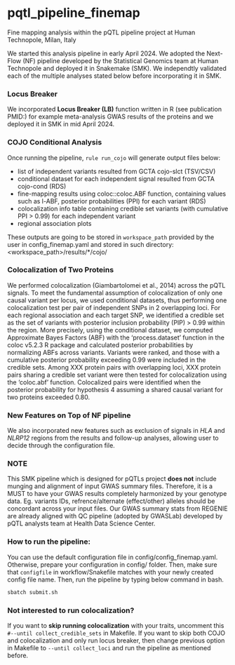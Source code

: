 # pqtl_pipeline_finemap
Fine mapping analysis within the pQTL pipeline project at Human Technopole, Milan, Italy

We started this analysis pipeline in early April 2024. We adopted the Next-Flow (NF) pipeline developed by the Statistical Genomics team at Human Technopole and deployed it in Snakemake (SMK). We independtly validated each of the multiple analyses stated below before incorporating it in SMK.


### Locus Breaker

We incorporated **Locus Breaker (LB)** function written in R (see publication PMID:) for example meta-analysis GWAS results of the proteins and we deployed it in SMK in mid April 2024.


### COJO Conditional Analysis
Once running the pipeline, `rule run_cojo` will generate output files below:
- list of independent variants resulted from GCTA cojo-slct (TSV/CSV)
- conditional dataset for each independent signal resulted from GCTA cojo-cond (RDS)
- fine-mapping results using coloc::coloc.ABF function, containing values such as l-ABF, posterior probabilities (PPI) for each variant (RDS)
- colocalization info table containing credible set variants (with cumulative PPI > 0.99) for each independent variant
- regional association plots

These outputs are going to be stored in `workspace_path` provided by the user in config_finemap.yaml and stored in such directory: 
<workspace_path>/results/*/cojo/<seqid>


### Colocalization of Two Proteins
We performed colocalization (Giambartolomei et al., 2014) across the pQTL signals. To meet the fundamental assumption of colocalization of only one causal variant per locus, we used conditional datasets, thus performing one colocalization test per pair of independent SNPs in 2 overlapping loci. For each regional association and each target SNP, we identified a credible set as the set of variants with posterior inclusion probability (PIP) > 0.99 within the region. More precisely, using the conditional dataset, we computed Approximate Bayes Factors (ABF) with the ‘process.dataset’ function in the coloc v5.2.3 R package and calculated posterior probabilities by normalizing ABFs across variants. Variants were ranked, and those with a cumulative posterior probability exceeding 0.99 were included in the credible sets. Among XXX protein pairs with overlapping loci, XXX protein pairs sharing a credible set variant were then tested for colocalization using the ‘coloc.abf’ function. Colocalized pairs were identified when the posterior probability for hypothesis 4 assuming a shared causal variant for two proteins exceeded 0.80.


### New Features on Top of NF pipeline
We also incorporated new features such as exclusion of signals in *HLA* and *NLRP12* regions from the results and follow-up analyses, allowing user to decide through the configuration file.


### NOTE
This SMK pipeline which is designed for pQTLs project **does not** include munging and alignment of input GWAS summary files. Therefore, it is a MUST to have your GWAS results completely harmonized by your genotype data. Eg. variants IDs, refrence/alternate (effect/other) alleles should be concordant across your input files. Our GWAS summary stats from REGENIE are already aligned with QC pipeline (adopted by GWASLab) developed by pQTL analysts team at Health Data Science Center.


### How to run the pipeline:
You can use the default configuration file in config/config_finemap.yaml. Otherwise, prepare your configuration in config/ folder. Then, make sure that `configfile` in workflow/Snakefile matches with your newly created config file name. Then, run the pipeline by typing below command in bash.

```bash
sbatch submit.sh
```

### Not interested to run colocalization?
If you want to **skip running colocalization** with your traits, uncomment this `#--until collect_credible_sets` in Makefile. If you want to skip both COJO and colocalization and only run locus breaker, then change previous option in Makefile to `--until collect_loci` and run the pipeline as mentioned before.
